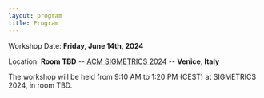 ```yaml
---
layout: program
title: Program
---
```


<!-- The main categories (or tracks) of the different talks as well as their coloring can be adapted in the `_config.yml` file under `conference.talks.main_categories`. See also the [Talk Settings](https://github.com/DigitaleGesellschaft/jekyll-theme-conference/#talk-settings-main-categories) section of the theme's README file. -->

Workshop Date: **Friday, June 14th, 2024**

Location: **Room TBD** -- [ACM SIGMETRICS 2024](https://www.sigmetrics.org/sigmetrics2024/index.html) -- **Venice, Italy**

The workshop will be held from 9:10 AM to 1:20 PM (CEST) at SIGMETRICS 2024, in room TBD.
